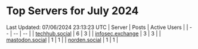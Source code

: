 # Top Servers for July 2024
Last Updated: 07/06/2024 23:13:23 UTC
| Server | Posts | Active Users |
| -- | -- | -- |
| [techhub.social](https://techhub.social/tags/PowerShell) | 6 | 3 |
| [infosec.exchange](https://infosec.exchange/tags/PowerShell) | 3 | 3 |
| [mastodon.social](https://mastodon.social/tags/PowerShell) | 1 | 1 |
| [norden.social](https://norden.social/tags/PowerShell) | 1 | 1 |
